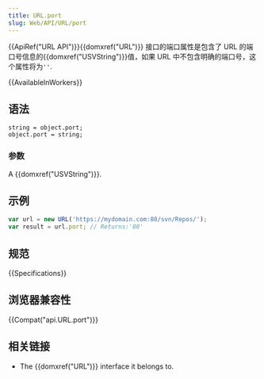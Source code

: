 ```yaml
---
title: URL.port
slug: Web/API/URL/port
---
```

{{ApiRef("URL API")}}{{domxref("URL")}} 接口的端口属性是包含了 URL 的端口号信息的{{domxref("USVString")}}值，如果 URL 中不包含明确的端口号，这个属性将为`''`.

{{AvailableInWorkers}}

## **语法**

```plain
string = object.port;
object.port = string;
```

### 参数

A {{domxref("USVString")}}.

## 示例

```js
var url = new URL('https://mydomain.com:80/svn/Repos/');
var result = url.port; // Returns:'80'
```

## 规范

{{Specifications}}

## 浏览器兼容性

{{Compat("api.URL.port")}}

## 相关链接

- The {{domxref("URL")}} interface it belongs to.
